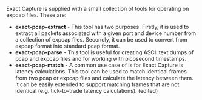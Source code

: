 Exact Capture is supplied with a small collection of tools for operating on expcap files.
These are:

* **exact-pcap-extract** -  This tool has two purposes. Firstly, it is used to extract all packets associated with a given port and device number from a collection of expcap files. Secondly, it can be used to convert from expcap format into standard pcap format.
* **exact-pcap-parse**  - This tool is useful for creating ASCII text dumps of pcap and expcap files and for working with picosecond timestamps.
* **exact-pcap-match** - A common use case of is for Exact Capture is latency calculations. This tool can be used to match identical frames from two pcap or expcap files and calculate the latency between them. It can be easily extended to support matching frames that are not identical (e.g. tick-to-trade latency calculations). (edited)
